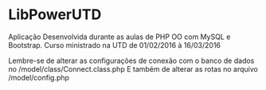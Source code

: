 # LibPowerUTD
Aplicação Desenvolvida durante as aulas de PHP OO com MySQL e Bootstrap. Curso ministrado na UTD de 01/02/2016 à 16/03/2016

Lembre-se de alterar as configurações de conexão com o banco de dados no /model/class/Connect.class.php
E também de alterar as rotas no arquivo /model/config.php
